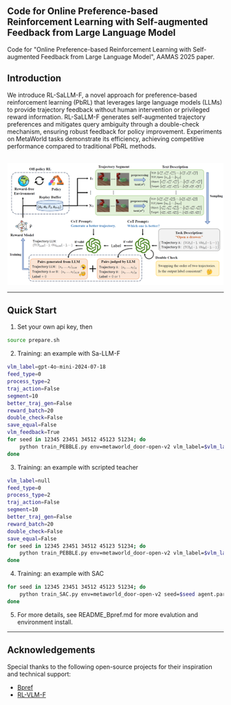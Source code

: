 ## Code for Online Preference-based Reinforcement Learning with Self-augmented Feedback from Large Language Model

Code for "Online Preference-based Reinforcement Learning with Self-augmented Feedback from Large Language Model", AAMAS 2025 paper.

## Introduction

We introduce RL-SaLLM-F, a novel approach for preference-based reinforcement learning (PbRL) that leverages large language models (LLMs) to provide trajectory feedback without human intervention or privileged reward information. RL-SaLLM-F generates self-augmented trajectory preferences and mitigates query ambiguity through a double-check mechanism, ensuring robust feedback for policy improvement. Experiments on MetaWorld tasks demonstrate its efficiency, achieving competitive performance compared to traditional PbRL methods.

<p align="center">
    <br>
    <img src="fig/RL-SaLLM-F.png"/>
    <br>
<p>

---



## Quick Start
1. Set your own api key, then
``` Bash
source prepare.sh
```

2. Training: an example with Sa-LLM-F
``` Bash
vlm_label=gpt-4o-mini-2024-07-18
feed_type=0
process_type=2
traj_action=False
segment=10
better_traj_gen=False
reward_batch=20
double_check=False
save_equal=False
vlm_feedback=True
for seed in 12345 23451 34512 45123 51234; do
    python train_PEBBLE.py env=metaworld_door-open-v2 vlm_label=$vlm_label segment=$segment seed=$seed agent.params.actor_lr=0.0003 agent.params.critic_lr=0.0003 gradient_update=1 activation=tanh num_unsup_steps=9000 num_train_steps=500000 agent.params.batch_size=512 double_q_critic.params.hidden_dim=256 double_q_critic.params.hidden_depth=3 diag_gaussian_actor.params.hidden_dim=256 diag_gaussian_actor.params.hidden_depth=3 reward_update=10  num_interact=5000 max_feedback=20000 reward_batch=$reward_batch reward_update=10 feed_type=$feed_type teacher_beta=-1 teacher_gamma=1 teacher_eps_mistake=0 teacher_eps_skip=0 teacher_eps_equal=0 process_type=$process_type traj_action=$traj_action better_traj_gen=$better_traj_gen double_check=$double_check save_equal=$save_equal vlm_feedback=$vlm_feedback
done
```

3. Training: an example with scripted teacher
``` Bash
vlm_label=null
feed_type=0
process_type=2
traj_action=False
segment=10
better_traj_gen=False
reward_batch=20
double_check=False
save_equal=False
for seed in 12345 23451 34512 45123 51234; do
    python train_PEBBLE.py env=metaworld_door-open-v2 vlm_label=$vlm_label segment=$segment seed=$seed agent.params.actor_lr=0.0003 agent.params.critic_lr=0.0003 gradient_update=1 activation=tanh num_unsup_steps=9000 num_train_steps=500000 agent.params.batch_size=512 double_q_critic.params.hidden_dim=256 double_q_critic.params.hidden_depth=3 diag_gaussian_actor.params.hidden_dim=256 diag_gaussian_actor.params.hidden_depth=3 reward_update=10  num_interact=5000 max_feedback=200000 reward_batch=$reward_batch reward_update=10 feed_type=$feed_type teacher_beta=-1 teacher_gamma=1 teacher_eps_mistake=0 teacher_eps_skip=0 teacher_eps_equal=0 process_type=$process_type traj_action=$traj_action better_traj_gen=$better_traj_gen double_check=$double_check save_equal=$save_equal
done
```

4. Training: an example with SAC
``` Bash
for seed in 12345 23451 34512 45123 51234; do
    python train_SAC.py env=metaworld_door-open-v2 seed=$seed agent.params.actor_lr=0.0003 agent.params.critic_lr=0.0003  num_train_steps=500000 agent.params.batch_size=512 double_q_critic.params.hidden_dim=256 double_q_critic.params.hidden_depth=3 diag_gaussian_actor.params.hidden_dim=256 diag_gaussian_actor.params.hidden_depth=3
done
```

5. For more details, see README_Bpref.md for more evalution and environment install.
   
---
## Acknowledgements

Special thanks to the following open-source projects for their inspiration and technical support:

- [Bpref](https://github.com/rll-research/BPref)
- [RL-VLM-F](https://github.com/yufeiwang63/RL-VLM-F)